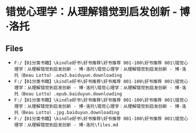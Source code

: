 # 错觉心理学：从理解错觉到启发创新 - 博·洛托

## Files

- `F:/【01分类书籍】\kindle好书\好书推荐\好书推荐 001-100\好书推荐 001\错觉心理学：从理解错觉到启发创新 - 博·洛托\错觉心理学：从理解错觉到启发创新 - 博·洛托（Beau Lotto）.azw3.baiduyun.downloading`
- `F:/【01分类书籍】\kindle好书\好书推荐\好书推荐 001-100\好书推荐 001\错觉心理学：从理解错觉到启发创新 - 博·洛托\错觉心理学：从理解错觉到启发创新 - 博·洛托（Beau Lotto）.epub.baiduyun.downloading`
- `F:/【01分类书籍】\kindle好书\好书推荐\好书推荐 001-100\好书推荐 001\错觉心理学：从理解错觉到启发创新 - 博·洛托\错觉心理学：从理解错觉到启发创新 - 博·洛托（Beau Lotto）.jpg.baiduyun.downloading`
- `F:/【01分类书籍】\kindle好书\好书推荐\好书推荐 001-100\好书推荐 001\错觉心理学：从理解错觉到启发创新 - 博·洛托\files.md`
